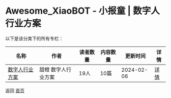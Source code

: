 # Awesome_XiaoBOT - 小报童 | 数字人行业方案

以下是该分类下的所有专栏：

| 名称 | 作者 | 读者数量 | 内容数量 | 更新时间 | 详情 |
|------|------|----------|----------|----------|------|
| [数字人行业方案](https://xiaobot.net/p/ai2024?refer=0b133df9-27dc-423b-8101-639049001c13) | 甜橙  数字人行业方案 | 19人 | 10篇 |  2024-02-06 | [详情](../data/ai2024.md) |


返回 [首页](../README.md)
